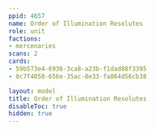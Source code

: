 ```yaml
---
ppid: 4657
name: Order of Illumination Resolutes
role: unit
factions:
- mercenaries
scans: 2
cards:
- 59b573e4-6936-3ca8-a23b-f1dad88f3395
- 0c7f4050-656e-35ac-8e33-fa864d56cb38

layout: model
title: Order of Illumination Resolutes
disableToc: true
hidden: true
---
```

